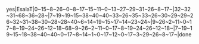 yes|EsalaT|0~15~8~26~0~8~17~15~11~0~13~27~29~31~26~8~17~|32~32~31~68~36~28~|7~19~19~15~38~40~40~33~26~35~33~26~30~29~29~26~32~31~38~30~28~28~40~6~14~19~15~17~14~23~24~|9~26~2~11~0~17~8~19~24~26~12~18~68~9~26~2~11~0~17~8~19~24~26~12~18~|7~19~19~15~18~38~40~40~0~17~8~14~1~0~17~12~0~17~3~29~26~8~17~|done

